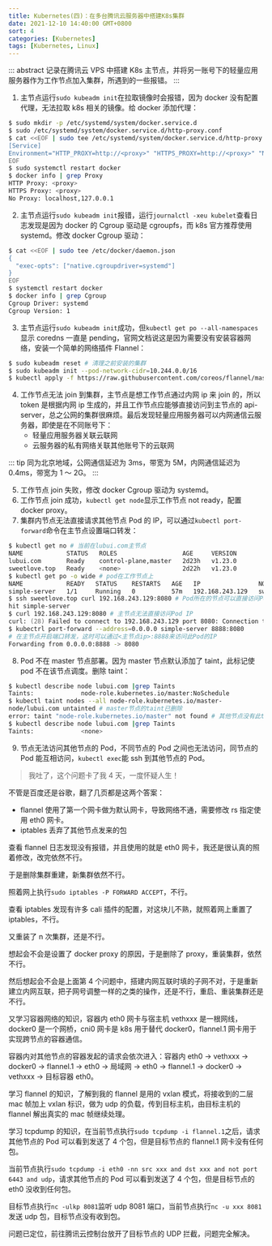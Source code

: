 ```yaml
---
title: Kubernetes(四)：在多台腾讯云服务器中搭建K8s集群
date: 2021-12-10 14:40:00 GMT+0800
sort: 4
categories: [Kubernetes]
tags: [Kubernetes, Linux]
---
```


::: abstract
记录在腾讯云 VPS 中搭建 K8s 主节点，并将另一账号下的轻量应用服务器作为工作节点加入集群，所遇到的一些报错。
:::

<!-- more -->

1. 主节点运行`sudo kubeadm init`在拉取镜像时会报错，因为 docker 没有配置代理，无法拉取 k8s 相关的镜像。给 docker 添加代理：

```zsh
$ sudo mkdir -p /etc/systemd/system/docker.service.d
$ sudo /etc/systemd/system/docker.service.d/http-proxy.conf
$ cat <<EOF | sudo tee /etc/systemd/system/docker.service.d/http-proxy.conf
[Service]
Environment="HTTP_PROXY=http://<proxy>" "HTTPS_PROXY=http://<proxy>" "NO_PROXY=localhost,127.0.0.1"
EOF
$ sudo systemctl restart docker
$ docker info | grep Proxy
HTTP Proxy: <proxy>
HTTPS Proxy: <proxy>
No Proxy: localhost,127.0.0.1
```

2. 主节点运行`sudo kubeadm init`报错，运行`journalctl -xeu kubelet`查看日志发现是因为 docker 的 Cgroup 驱动是 cgroupfs，而 k8s 官方推荐使用 systemd。修改 docker Cgroup 驱动：

```zsh
$ cat <<EOF | sudo tee /etc/docker/daemon.json
{
  "exec-opts": ["native.cgroupdriver=systemd"]
}
EOF
$ systemctl restart docker
$ docker info | grep Cgroup
Cgroup Driver: systemd
Cgroup Version: 1
```

3. 主节点运行`sudo kubeadm init`成功，但`kubectl get po --all-namespaces`显示 coredns 一直是 pending，官网文档说这是因为需要没有安装容器网络，安装一个简单的网络插件 Flannel：

```zsh
$ sudo kubeadm reset # 清理之前安装的集群
$ sudo kubeadm init --pod-network-cidr=10.244.0.0/16
$ kubectl apply -f https://raw.githubusercontent.com/coreos/flannel/master/Documentation/kube-flannel.yml
```

4. 工作节点无法 join 到集群，主节点是想工作节点通过内网 ip 来 join 的，所以 token 是根据内网 ip 生成的，并且工作节点应能够直接访问到主节点的 api-server，总之公网的集群很麻烦。最后发现轻量应用服务器可以内网通信云服务器，即使是在不同账号下：
   - 轻量应用服务器关联云联网
   - 云服务器的私有网络关联其他账号下的云联网

::: tip
同为北京地域，公网通信延迟为 3ms，带宽为 5M，内网通信延迟为 0.4ms，带宽为 1 ～ 2G。
:::

5. 工作节点 join 失败，修改 docker Cgroup 驱动为 systemd。
6. 工作节点 join 成功，`kubectl get node`显示工作节点 not ready，配置 docker proxy。
7. 集群内节点无法直接请求其他节点 Pod 的 IP，可以通过`kubectl port-forward`命令在主节点设置端口转发：

```zsh
$ kubectl get no # 当前在lubui.com主节点
NAME            STATUS   ROLES                  AGE     VERSION
lubui.com       Ready    control-plane,master   2d23h   v1.23.0
sweetlove.top   Ready    <none>                 2d22h   v1.23.0
$ kubectl get po -o wide # pod在工作节点上
NAME            READY   STATUS    RESTARTS   AGE   IP                NODE            NOMINATED NODE   READINESS GATES
simple-server   1/1     Running   0          57m   192.168.243.129   sweetlove.top   <none>           <none>
$ ssh sweetlove.top curl 192.168.243.129:8080 # Pod所在的节点可以直接访问Pod IP
hit simple-server
$ curl 192.168.243.129:8080 # 主节点无法直接访问Pod IP
curl: (28) Failed to connect to 192.168.243.129 port 8080: Connection timed out
$ kubectrl port-forward --address=0.0.0.0 simple-server 8888:8080
# 在主节点开启端口转发，这时可以通过<主节点ip>:8888来访问此Pod的IP
Forwarding from 0.0.0.0:8888 -> 8080
```

8. Pod 不在 master 节点部署。因为 master 节点默认添加了 taint，此标记使 pod 不在该节点调度。删除 taint：

```zsh
$ kubectl describe node lubui.com |grep Taints
Taints:             node-role.kubernetes.io/master:NoSchedule
$ kubectl taint nodes --all node-role.kubernetes.io/master-
node/lubui.com untainted # master节点的taint已删除
error: taint "node-role.kubernetes.io/master" not found # 其他节点没有此taint
$ kubectl describe node lubui.com |grep Taints
Taints:             <none>
```

9. 节点无法访问其他节点的 Pod，不同节点的 Pod 之间也无法访问，同节点的 Pod 能互相访问，`kubectl exec`能 ssh 到其他节点的 Pod。<Badge text="2021.12.16+" />

> 我吐了，这个问题卡了我 4 天，一度怀疑人生！

不管是百度还是谷歌，翻了几页都是这两个答案：

- flannel 使用了第一个网卡做为默认网卡，导致网络不通，需要修改 rs 指定使用 eth0 网卡。
- iptables 丢弃了其他节点发来的包

查看 flannel 日志发现没有报错，并且使用的就是 eth0 网卡，我还是很认真的照着修改，改完依然不行。

于是删除集群重建，新集群依然不行。

照着网上执行`sudo iptables -P FORWARD ACCEPT`，不行。

查看 iptables 发现有许多 cali 插件的配置，对这块儿不熟，就照着网上重置了 iptables，不行。

又重装了 n 次集群，还是不行。

想起会不会是设置了 docker proxy 的原因，于是删除了 proxy，重装集群，依然不行。

然后想起会不会是上面第 4 个问题中，搭建内网互联时填的子网不对，于是重新建立内网互联，把子网号调整一样的之类的操作，还是不行，重启、重装集群还是不行。

又学习容器网络的知识，容器内 eth0 网卡与宿主机 vethxxx 是一根网线，docker0 是一个网桥，cni0 网卡是 k8s 用于替代 docker0，flannel.1 网卡用于实现跨节点的容器通信。

容器内对其他节点的容器发起的请求会依次进入：容器内 eth0 -> vethxxx -> docker0 -> flannel.1 -> eth0 -> 局域网 -> eth0 -> flannel.1 -> docker0 -> vethxxx -> 目标容器 eth0。

学习 flannel 的知识，了解到我的 flannel 是用的 vxlan 模式，将接收到的二层 mac 帧加上 vxlan 标识，做为 udp 的负载，传到目标主机，由目标主机的 flannel 解出真实的 mac 帧继续处理。

学习 tcpdump 的知识，在当前节点执行`sudo tcpdump -i flannel.1`之后，请求其他节点的 Pod 可以看到发送了 4 个包，但是目标节点的 flannel.1 网卡没有任何包。

当前节点执行`sudo tcpdump -i eth0 -nn src xxx and dst xxx and not port 6443 and udp`，请求其他节点的 Pod 可以看到发送了 4 个包，但是目标节点的 eth0 没收到任何包。

目标节点执行`nc -ulkp 8081`监听 udp 8081 端口，当前节点执行`nc -u xxx 8081`发送 udp 包，目标节点没有收到包。

问题已定位，前往腾讯云控制台放开了目标节点的 UDP 拦截，问题完全解决。
